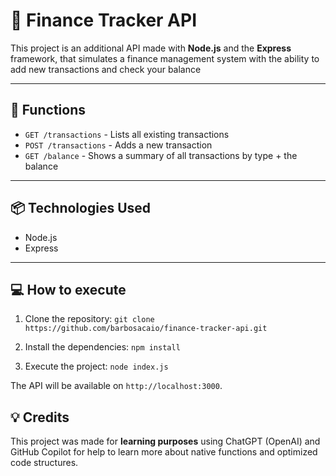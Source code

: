 # 🧠 Finance Tracker API

This project is an additional API made with **Node.js** and the **Express** framework, that simulates a finance management system with the ability to add new transactions and check your balance

---

## 🚀 Functions

- `GET /transactions` - Lists all existing transactions
- `POST /transactions` - Adds a new transaction
- `GET /balance` - Shows a summary of all transactions by type + the balance

---

## 📦 Technologies Used

- Node.js
- Express

---

## 💻 How to execute

1. Clone the repository:
```git clone https://github.com/barbosacaio/finance-tracker-api.git```

2. Install the dependencies:
```npm install```

3. Execute the project:
```node index.js```

The API will be available on ```http://localhost:3000```.

## 💡 Credits

This project was made for **learning purposes** using ChatGPT (OpenAI) and GitHub Copilot for help to learn more about native functions and optimized code structures.